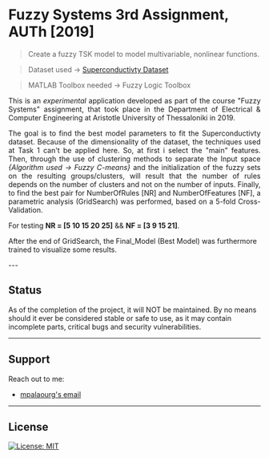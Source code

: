 # Fuzzy Systems 3rd Assignment, AUTh [2019]
> Create a fuzzy TSK model to model multivariable, nonlinear functions.

> Dataset used	-> [Superconductivty Dataset](https://archive.ics.uci.edu/ml/datasets/Superconductivty+Data)

> MATLAB Toolbox needed -> Fuzzy Logic Toolbox

<p align="justify">
This is an <i>experimental</i> application developed as part of the course "Fuzzy Systems" assignment, that took place in the Department of Electrical & Computer Engineering at Aristotle University of Thessaloniki in 2019.
</p>

<p align="justify">
The goal is to find the best model parameters to fit the Superconductivty dataset. Because of the dimensionality of the dataset, the techniques used at Task 1 can't be applied here. So, at first i select the "main" features. Then, through the use of clustering methods to separate the Input space <i>{Algorithm used -> Fuzzy C-means}</i> and the initialization of the fuzzy sets on the resulting groups/clusters, will result that the number of rules depends on the number of clusters and not on the number of inputs. Finally, to find the best pair for NumberOfRules [NR] and NumberOfFeatures [NF], a parametric analysis (GridSearch) was performed, based on a 5-fold Cross-Validation.

For testing <b>NR = [5 10 15 20 25]</b> && <b>NF = [3 9 15 21]</b>.

After the end of GridSearch, the Final_Model (Best Model) was furthermore trained to visualize some results.
</p>
---

## Status

As of the completion of the project, it will NOT be maintained. By no means should it ever be considered stable or safe to use, as it may contain incomplete parts, critical bugs and security vulnerabilities.

---

## Support

Reach out to me:

- [mpalaourg's email](mailto:gbalaouras@gmail.com "gbalaouras@gmail.com")

---

## License

[![License: MIT](https://img.shields.io/badge/License-MIT-yellow.svg)](https://github.com/mpalaourg/FuzzySystems_Regression/blob/master/LICENSE)
